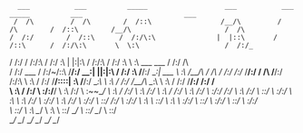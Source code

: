      ___           ___          _____                   ___           ___          _____          ___                         ___     
     /  /\         /  /\        /  /::\                 /__/\         /  /\        /  /::\        /__/\                       /  /\    
    /  /:/        /  /::\      /  /:/\:\               |  |::\       /  /::\      /  /:/\:\       \  \:\                     /  /:/_   
   /  /:/        /  /:/\:\    /  /:/  \:\              |  |:|:\     /  /:/\:\    /  /:/  \:\       \  \:\    ___     ___    /  /:/ /\  
  /  /:/  ___   /  /:/~/::\  /__/:/ \__\:|           __|__|:|\:\   /  /:/  \:\  /__/:/ \__\:|  ___  \  \:\  /__/\   /  /\  /  /:/ /:/_ 
 /__/:/  /  /\ /__/:/ /:/\:\ \  \:\ /  /:/          /__/::::| \:\ /__/:/ \__\:\ \  \:\ /  /:/ /__/\  \__\:\ \  \:\ /  /:/ /__/:/ /:/ /\
 \  \:\ /  /:/ \  \:\/:/__\/  \  \:\  /:/           \  \:\~~\__\/ \  \:\ /  /:/  \  \:\  /:/  \  \:\ /  /:/  \  \:\  /:/  \  \:\/:/ /:/
  \  \:\  /:/   \  \::/        \  \:\/:/             \  \:\        \  \:\  /:/    \  \:\/:/    \  \:\  /:/    \  \:\/:/    \  \::/ /:/ 
   \  \:\/:/     \  \:\         \  \::/               \  \:\        \  \:\/:/      \  \::/      \  \:\/:/      \  \::/      \  \:\/:/  
    \  \::/       \  \:\         \__\/                 \  \:\        \  \::/        \__\/        \  \::/        \__\/        \  \::/   
     \__\/         \__\/                                \__\/         \__\/                       \__\/                       \__\/    